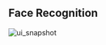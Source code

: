 ## Face Recognition
![ui_snapshot](https://user-images.githubusercontent.com/12563516/108093153-85312b80-70d1-11eb-9b24-8818830c0b37.jpg)
